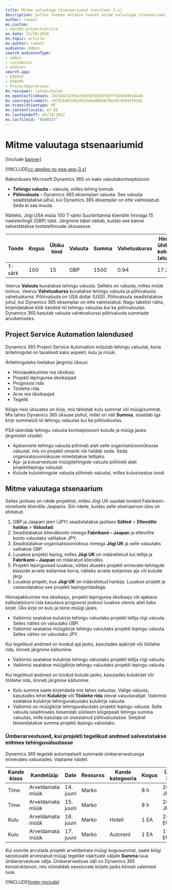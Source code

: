 ```yaml
---
title: Mitme valuutaga stsenaariumid (versioon 3.x)
description: Selles teemas antakse teavet mitme valuutaga stsenaariumi kohta.
author: rumant
ms.custom:
- dyn365-projectservice
ms.date: 12/26/2018
ms.topic: article
ms.author: rumant
audience: Admin
search.audienceType:
- admin
- customizer
- enduser
search.app:
- D365CE
- D365PS
- ProjectOperations
ms.reviewer: johnmichalak
ms.openlocfilehash: 2925d431258a150d5830238fb5ff365499b1b440
ms.sourcegitcommit: c0792bd65d92db25e0e8864879a19c4b93efb10c
ms.translationtype: MT
ms.contentlocale: et-EE
ms.lasthandoff: 04/14/2022
ms.locfileid: "8590157"
---
```

# <a name="multiple-currency-scenarios"></a>Mitme valuutaga stsenaariumid

[!include [banner](../includes/psa-now-project-operations.md)]

[!INCLUDE[cc-applies-to-psa-app-3.x](../includes/cc-applies-to-psa-app-3x.md)]

Rakenduses Microsoft Dynamics 365 on kaks valuutakontseptsiooni.

- **Tehingu valuuta** – valuuta, milles tehing toimub. 
- **Põhivaluuta** – Dynamics 365 eksemplari valuuta. See valuuta seadistatakse juhul, kui Dynamics 365 eksemplar on ette valmistatud. Seda ei saa muuta.

Näiteks, Jõgi USA müüs 100 T-särki Suurbritannia kliendile hinnaga 15 naelsterlingit (GBP) tükk. Järgmine tabel näitab, kuidas see kanne salvestatakse tootetellimuste üksusesse.

| Toode | Kogus | Ühiku hind | Valuuta | Summa | Vahetuskurss | Hind ühiku kohta (alus)| Summa (alus)|
|---------|----------|----------------|----------|--------|---------------|----------------------|--------------|
| T-särk | 100      | 15             | GBP      | 1500   | 0.94          | 17.25               | 1725       |

Veerus **Valuuta** kuvatakse tehingu valuuta. Selleks on valuuta, milles müük toimus. Veerus **Vahetuskurss** kuvatakse tehingu valuuta ja põhivaluuta vahetuskurss. Põhivaluuta on USA dollar (USD). Põhivaluuta seadistatakse juhul, kui Dynamics 365 eksemplar on ette valmistatud.
Nagu tabelist näha, kirjendatakse kõik kanded nii tehingu valuutas kui ka põhivaluutas. Dynamics 365 kasutab valuuta vahetuskurssi põhivaluuta summade arvutamiseks.

## <a name="project-service-automation-extensions"></a>Project Service Automation laiendused

Dynamics 365 Project Service Automation mõjutab tehingu valuutat, kuna äritehingutel on tavaliselt kaks aspekti: kulu ja müük.

Äritehinguteks loetakse järgmisi üksusi.

- Hinnapakkumise rea üksikasi
- Projekti lepingurea üksikasjad
- Prognoosi rida
- Töölehe rida
- Arve rea üksikasjad
- Tegelik

Kõigis neis üksustes on kirje, mis tähistab kulu summat või müügisummat. Mis tahes Dynamics 365 üksuse puhul, millel on väli **Summa**, sisaldab iga kirje summasid nii tehingu valuutas kui ka põhivaluutas. 

PSA laiendab tehingu valuuta kontseptsiooni kulude ja müügi jaoks järgmistel viisidel.

- Ajakannete tehingu valuuta põhineb alati selle organisatsiooniüksuse valuutal, mis on projekti omanik või haldab seda. Seda organisatsiooniüksuse nimetatakse tellijaks.
- Aja- ja kuluarvestuse müügitehingute valuuta põhineb alati projektilepingu valuutal.
- Kulude kulutehingute valuuta põhineb valuutal, milles kulusisestus loodi.

## <a name="multiple-currency-scenario"></a>Mitme valuutaga stsenaarium

Selles jaotises on näide projektist, milles Jõgi UK saadab tooteid Fabrikami-nimelisele kliendile Jaapanis. Siin näete, kuidas selle stsenaarium üles on ehitatud.

1. GBP ja Jaapani jeen (JPY) seadistatakse jaotises **Sätted** \> **Ettevõtte haldus** \> **Valuutad**. 
2. Seadistatakse kliendikonto nimega **Fabrikami – Jaapan** ja ettevõtte konto valuutaks valitakse JPY.
3. Seadistatakse organisatsiooniüksus nimega **Jõgi UK** ja selle valuutaks valitakse GBP.
4. Luuakse projekti leping, milles **Jõgi UK** on määratletud kui tellija ja **Fabrikami – Jaapan** on määratud kliendiks.
5. Projekti lepinguread luuakse, võttes aluseks projekti erinevate tehingute klasside arvete esitamise korra, näiteks arvete esitamise aja või kulude järgi.
6. Luuakse projekt, kus **Jõgi UK** on määratletud hankija. Luuakse projekt ja vastendatakse see projekti lepinguridadega.


Hinnapakkumise rea üksikasju, projekti lepingurea üksikasju või ajakava kalkulatsiooni rida kasutava prognoosi jooksul luuakse olemis alati kaks kirjet. Üks kirje on kulu ja teine müügi jaoks.

- Vaikimisi seatakse kulukirje tehingu valuutaks projekti tellija riigi valuuta. Selles näites on valuutaks GBP.
- Vaikimisi seatakse müügikirje tehingu valuutaks projekti lepingu valuuta. Selles näites on valuutaks JPY.

Kui tegelikud andmed on loodud aja jaoks, kasutades ajakirjet või töölehe rida, ilmneb järgmine käitumine.

- Vaikimisi seatakse kulukirje tehingu valuutaks projekti tellija riigi valuuta.
- Vaikimisi seatakse müügikirje tehingu valuutaks projekti lepingu valuuta.

Kui tegelikud andmed on loodud kulude jaoks, kasutades kulukirjet või töölehe rida, ilmneb järgmine käitumine.

- Kulu summa saate kirjendada mis tahes valuutas. Valige valuuta, kasutades lehel **Kulukirje** või **Töölehe rida** olevat valuutavalijat. Vaikimisi seatakse kulukirje tehinguvaluutaks kulukirje valuuta. 
- Vaikimisi on müügikirje tehinguvaluutaks projekti lepingu valuuta. Selle valuuta seadmiseks teisendab süsteem kõigepealt tehingu summa valuutas, mille kasutaja on sisestanud põhivaluutasse. Seejärel teisendatakse summa projekti lepingu valuutaks. 

### <a name="computing-roll-ups-when-project-actuals-are-recorded-in-multiple-transaction-currencies"></a>Ümberarvestused, kui projekti tegelikud andmed salvestatakse mitmes tehinguvaluutasse

Dynamics 365 tegeleb automaatselt summade ümberarvestusega erinevates valuutades. Vaatame näidet.

| Kande klass | Kandetüüp| Date   | Ressurss | Kande kategooria | Kogus | Ühiku hind | Summa      | Vahetuskurss | Alussumma |
|-------------------|------------------|--------|----------|----------------------|----------|--------------|-------------|---------------|----------------|
| Time              | Arveldamata müük   | 14. juuni | Marko  |                      | 8 h    | 20 000 JPY    | 160 000 JPY | 123           | 1300.81 USD    |
| Time              | Arveldamata müük   | 15. juuni | Marko  |                      | 8 h    | 20 000 JPY    | 160 000 JPY | 123           | 1300.81 USD    |
| Kulu           | Arveldamata müük   | 16. juuni | Marko  | Hotell                | 1 EA     | 250 EUR      | 250 EUR     | 0.94          | 265.95 USD     |
| Kulu           | Arveldamata müük   | 17. juuni | Marko  | Autorent           | 1 EA     | 150 EUR      | 150 EUR     | 0.94          | 159.57 USD     |

Kui soovite arvutada projekti arveldamata müügi kogusummat, saate kõigi seostuvate arvestatud müügi tegelike väärtuste väljale **Summa** luua ümberarvestuse välja. Ümberarvestuse väli on Dynamics 365 konstruktsioon, mis võimaldab seostuvate kirjete jaoks kiiresti valemeid luua.


[!INCLUDE[footer-include](../includes/footer-banner.md)]

